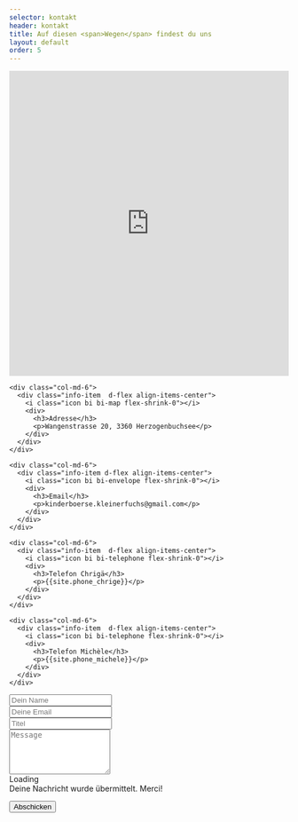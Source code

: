 ```yaml
---
selector: kontakt
header: kontakt
title: Auf diesen <span>Wegen</span> findest du uns
layout: default
order: 5
---
```


<div class="mb-3">
<iframe style="border:0; width: 100%; height: 550px;" 
        src="https://www.google.com/maps/embed?pb=!1m18!1m12!1m3!1d2711.400260367478!2d7.7052483!3d47.18917779999999!2m3!1f0!2f0!3f0!3m2!1i1024!2i768!4f13.1!3m3!1m2!1s0x478e2b6d5927f0af%3A0x98c84f9de5ea1b9c!2sKinderb%C3%B6rse%20Kleiner%20Fuchs!5e0!3m2!1sen!2sch!4v1660504657171!5m2!1sen!2sch" allowfullscreen="" loading="lazy" referrerpolicy="no-referrer-when-downgrade"></iframe>
</div>

  <div class="row gy-4">

    <div class="col-md-6">
      <div class="info-item  d-flex align-items-center">
        <i class="icon bi bi-map flex-shrink-0"></i>
        <div>
          <h3>Adresse</h3>
          <p>Wangenstrasse 20, 3360 Herzogenbuchsee</p>
        </div>
      </div>
    </div>

    <div class="col-md-6">
      <div class="info-item d-flex align-items-center">
        <i class="icon bi bi-envelope flex-shrink-0"></i>
        <div>
          <h3>Email</h3>
          <p>kinderboerse.kleinerfuchs@gmail.com</p>
        </div>
      </div>
    </div>

    <div class="col-md-6">
      <div class="info-item  d-flex align-items-center">
        <i class="icon bi bi-telephone flex-shrink-0"></i>
        <div>
          <h3>Telefon Chrigä</h3>
          <p>{{site.phone_chrige}}</p>
        </div>
      </div>
    </div>

    <div class="col-md-6">
      <div class="info-item  d-flex align-items-center">
        <i class="icon bi bi-telephone flex-shrink-0"></i>
        <div>
          <h3>Telefon Michèle</h3>
          <p>{{site.phone_michele}}</p>
        </div>
      </div>
    </div>

  </div>

<script src="https://www.google.com/recaptcha/api.js" async defer></script>

<form action="https://formkeep.com/f/ea741f9c0375"
   accept-charset="UTF-8" enctype="multipart/form-data" method="POST" class="php-email-form p-3 p-md-4">
    <div class="row">
      <div class="col-xl-6 form-group">
        <input type="text" name="name" class="form-control" id="name" placeholder="Dein Name" required>
      </div>
      <div class="col-xl-6 form-group">
        <input type="email" class="form-control" name="email" id="email" placeholder="Deine Email" required>
      </div>
    </div>
    <div class="form-group">
      <input type="text" class="form-control" name="subject" id="subject" placeholder="Titel" required>
    </div>
    <div class="form-group">
      <textarea class="form-control" name="message" rows="5" placeholder="Message" required></textarea>
    </div>
    <div class="my-3">
      <div class="loading">Loading</div>
      <div class="error-message"></div>
      <div class="sent-message">Deine Nachricht wurde übermittelt. Merci!</div>
    </div>
    <div class="text-center" style="padding-top: 1em"><button type="submit">Abschicken</button></div>
    <div class="form-group">
        <div class="g-recaptcha" data-sitekey="6Ld1lkwiAAAAAHNTiSoDf3qYDAtShMv9PoRE8F6H" style="padding-top: 1em"></div>
    </div>
    <input type="hidden" name="utf8" value="✓">
  </form>

